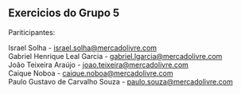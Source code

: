 ## Exercicios do Grupo 5

Pariticipantes:

Israel Solha - israel.solha@mercadolivre.com  
Gabriel Henrique Leal Garcia - gabriel.lgarcia@mercadolivre.com  
João Teixeira Araújo - joao.teixeira@mercadolivre.com  
Caique Noboa - caique.noboa@mercadolivre.com  
Paulo Gustavo de Carvalho Souza - paulo.souza@mercadolivre.com